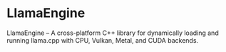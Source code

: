 # LlamaEngine
LlamaEngine – A cross-platform C++ library for dynamically loading and running llama.cpp with CPU, Vulkan, Metal, and CUDA backends.
